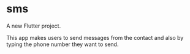 # sms

A new Flutter project.

This app makes users to send messages from the contact and also by typing the phone number they want to send.

